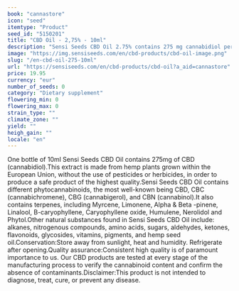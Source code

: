 ```yaml
---
book: "cannastore"
icon: "seed"
itemtype: "Product"
seed_id: "5150201"
title: "CBD Oil - 2,75% - 10ml"
description: "Sensi Seeds CBD Oil 2.75% contains 275 mg cannabidiol per bottle ✓ 10 ml ✓ Produced in the EU ✓ Made with organic hemp seed oil."
image: "https://img.sensiseeds.com/en/cbd-products/cbd-oil-image.png"
slug: "/en-cbd-oil-275-10ml"
url: "https://sensiseeds.com/en/cbd-products/cbd-oil?a_aid=cannastore"
price: 19.95
currency: "eur"
number_of_seeds: 0
category: "Dietary supplement"
flowering_min: 0
flowering_max: 0
strain_type: ""
climate_zone: ""
yield: ""
heigh_gain: ""
locale: "en"
---
```

One bottle of 10ml Sensi Seeds CBD Oil contains 275mg of CBD (cannabidiol).This extract is made from hemp plants grown within the European Union, without the use of pesticides or herbicides, in order to produce a safe product of the highest quality.Sensi Seeds CBD Oil contains different phytocannabinoids, the most well-known being CBD, CBC (cannabichromene), CBG (cannabigerol), and CBN (cannabinol).It also contains terpenes, including Myrcene, Limonene, Alpha & Beta -pinene, Linalool, B-caryophyllene, Caryophyllene oxide, Humulene, Nerolidol and Phytol.Other natural substances found in Sensi Seeds CBD Oil include: alkanes, nitrogenous compounds, amino acids, sugars, aldehydes, ketones, flavonoids, glycosides, vitamins, pigments, and hemp seed oil.Conservation:Store away from sunlight, heat and humidity. Refrigerate after opening.Quality assurance:Consistent high quality is of paramount importance to us. Our CBD products are tested at every stage of the manufacturing process to verify the cannabinoid content and confirm the absence of contaminants.Disclaimer:This product is not intended to diagnose, treat, cure, or prevent any disease.
